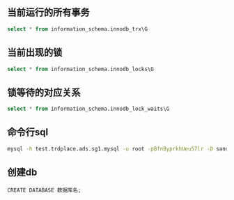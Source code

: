 ## 当前运行的所有事务
```sql
select * from information_schema.innodb_trx\G
```
## 当前出现的锁
```sql
select * from information_schema.innodb_locks\G
```
## 锁等待的对应关系 
```sql
select * from information_schema.innodb_lock_waits\G
```

## 命令行sql
```sh
mysql -h test.trdplace.ads.sg1.mysql -u root -pBfnByprkhUeu57lr -D sands -e 'show tables' > sands_tables.txt
```
## 创建db
```
CREATE DATABASE 数据库名;
```